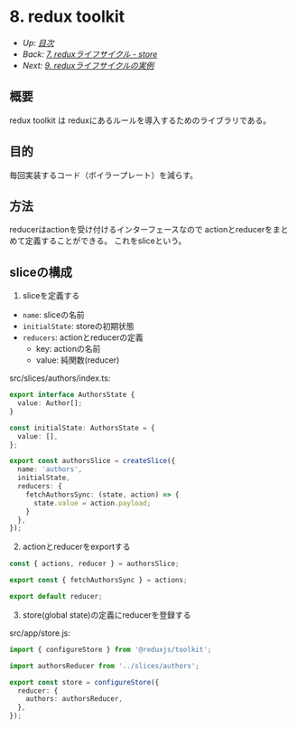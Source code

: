 # 8. redux toolkit

- *Up: [目次](../index.md)*
- *Back: [7. reduxライフサイクル - store](./07_lifecycle_store.md)*
- *Next: [9. reduxライフサイクルの実例](./09_lifecycle_example.md)*

## 概要

redux toolkit は reduxにあるルールを導入するためのライブラリである。

## 目的

毎回実装するコード（ボイラープレート）を減らす。

## 方法

reducerはactionを受け付けるインターフェースなので
actionとreducerをまとめて定義することができる。
これをsliceという。

## sliceの構成

1. sliceを定義する

- `name`: sliceの名前
- `initialState`: storeの初期状態
- `reducers`: actionとreducerの定義
  - key: actionの名前
  - value: 純関数(reducer)

src/slices/authors/index.ts:
```ts
export interface AuthorsState {
  value: Author[];
}

const initialState: AuthorsState = {
  value: [],
};

export const authorsSlice = createSlice({
  name: 'authors',
  initialState,
  reducers: {
    fetchAuthorsSync: (state, action) => {
      state.value = action.payload;
    }
  },
});
```

2. actionとreducerをexportする
```ts
const { actions, reducer } = authorsSlice;

export const { fetchAuthorsSync } = actions;

export default reducer;
```

3. store(global state)の定義にreducerを登録する

src/app/store.js:
```ts
import { configureStore } from '@reduxjs/toolkit';

import authorsReducer from '../slices/authors';

export const store = configureStore({
  reducer: {
    authors: authorsReducer,
  },
});
```
